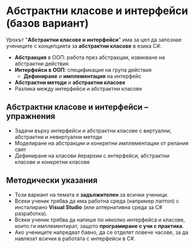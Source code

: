 # Абстрактни класове и интерфейси (базов вариант)

Урокът "**Абстрактни класове и интерфейси**" има за цел да запознае учениците с концепцията за **абстрактни класове** в езика C#:
 - **Абстракция** в ООП: работа през абстракции, извикване на абстрактни действия
 - **Интерфейси в ООП**: спецификация на група действия 
   - **Дефиниране** и **имплементация** на интерфейс
 - **Абстрактни методи** и **абстрактни класове**
 - Разлика между интерфейси и абстрактни класове

## Абстрактни класове и интерфейси – упражнения
  - Задачи върху интерфейси и абстрактни класове с виртуални, абстрактни и невиртуални методи
  - Моделиране на абстракции и конкретни имплементации от релания свят
  - Дефиниране на класови йерархии с интерфейси, абстрактни класове и конкретни класове

## Методически указания
  - Този вариант на темата е **задължителен** за всички ученици.
  - Всеки ученик трябва да има работна среда (например лаптоп) с инсталирано **Visual Studio** (или алтернативна среда за C# разработка).
  - Всеки ученик трябва да напише по няколко интерфейса и класове, които ги имплементират, защото **програмиране с учи с практика**.
  - Ако учениците напредват бавно, да се отделят повече часове, за да навлязат всички в работата с интерфейси в C#.

